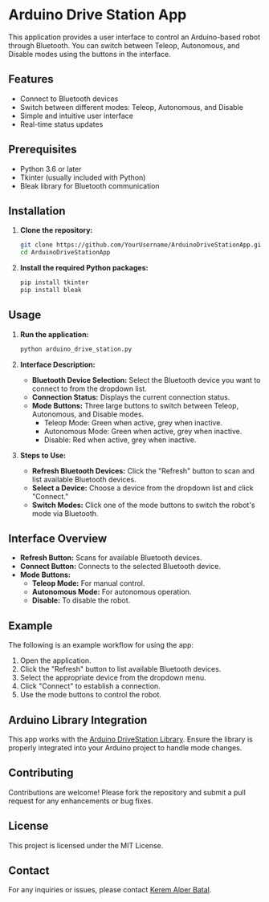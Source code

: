 # Arduino Drive Station App

This application provides a user interface to control an Arduino-based robot through Bluetooth. You can switch between Teleop, Autonomous, and Disable modes using the buttons in the interface.

## Features

- Connect to Bluetooth devices
- Switch between different modes: Teleop, Autonomous, and Disable
- Simple and intuitive user interface
- Real-time status updates

## Prerequisites

- Python 3.6 or later
- Tkinter (usually included with Python)
- Bleak library for Bluetooth communication

## Installation

1. **Clone the repository:**
    ```sh
    git clone https://github.com/YourUsername/ArduinoDriveStationApp.git
    cd ArduinoDriveStationApp
    ```

2. **Install the required Python packages:**
    ```sh
    pip install tkinter
    pip install bleak
    ```

## Usage

1. **Run the application:**
    ```sh
    python arduino_drive_station.py
    ```

2. **Interface Description:**
    - **Bluetooth Device Selection:** Select the Bluetooth device you want to connect to from the dropdown list.
    - **Connection Status:** Displays the current connection status.
    - **Mode Buttons:** Three large buttons to switch between Teleop, Autonomous, and Disable modes.
      - Teleop Mode: Green when active, grey when inactive.
      - Autonomous Mode: Green when active, grey when inactive.
      - Disable: Red when active, grey when inactive.

3. **Steps to Use:**
    - **Refresh Bluetooth Devices:** Click the "Refresh" button to scan and list available Bluetooth devices.
    - **Select a Device:** Choose a device from the dropdown list and click "Connect."
    - **Switch Modes:** Click one of the mode buttons to switch the robot's mode via Bluetooth.

## Interface Overview

- **Refresh Button:** Scans for available Bluetooth devices.
- **Connect Button:** Connects to the selected Bluetooth device.
- **Mode Buttons:** 
  - **Teleop Mode:** For manual control.
  - **Autonomous Mode:** For autonomous operation.
  - **Disable:** To disable the robot.

## Example

The following is an example workflow for using the app:

1. Open the application.
2. Click the "Refresh" button to list available Bluetooth devices.
3. Select the appropriate device from the dropdown menu.
4. Click "Connect" to establish a connection.
5. Use the mode buttons to control the robot.

## Arduino Library Integration

This app works with the [Arduino DriveStation Library](https://github.com/KeremAlperBatal/ArduinoDriveStation). Ensure the library is properly integrated into your Arduino project to handle mode changes.

## Contributing

Contributions are welcome! Please fork the repository and submit a pull request for any enhancements or bug fixes.

## License

This project is licensed under the MIT License.

## Contact

For any inquiries or issues, please contact [Kerem Alper Batal](mailto:kerem_batal@hotmail.com).

